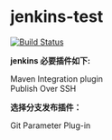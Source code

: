 # jenkins-test

[![Build Status](https://www.travis-ci.org/TQCCC/jenkins-test.svg?branch=master)](https://www.travis-ci.org/TQCCC/jenkins-test)

**jenkins 必要插件如下:**

Maven Integration plugin  
Publish Over SSH

**选择分支发布插件：**

Git Parameter Plug-in
